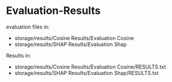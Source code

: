 ﻿# Evaluation-Results
evaluation files in:
- storage/results/Cosine Results/Evaluation Cosine
- storage/results/SHAP Results/Evaluation Shap

Results in:

- storage/results/Cosine Results/Evaluation Cosine/RESULTS.txt
- storage/results/SHAP Results/Evaluation Shap/RESULTS.txt

